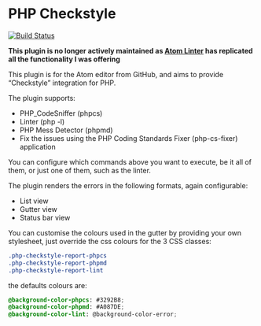 # PHP Checkstyle

[![Build Status](https://travis-ci.org/benmatselby/atom-php-checkstyle.png?branch=master)](https://travis-ci.org/benmatselby/atom-php-checkstyle)


**This plugin is no longer actively maintained as [Atom Linter](https://github.com/atomlinter) has replicated all the functionality I was offering**

This plugin is for the Atom editor from GitHub, and aims to provide “Checkstyle” integration for PHP.

The plugin supports:

* PHP_CodeSniffer (phpcs)
* Linter (php -l)
* PHP Mess Detector (phpmd)
* Fix the issues using the PHP Coding Standards Fixer (php-cs-fixer) application

You can configure which commands above you want to execute, be it all of them, or just one of them, such as the linter.

The plugin renders the errors in the following formats, again configurable:

* List view
* Gutter view
* Status bar view

You can customise the colours used in the gutter by providing your own stylesheet, just override the css colours for
the 3 CSS classes:

```css
.php-checkstyle-report-phpcs
.php-checkstyle-report-phpmd
.php-checkstyle-report-lint
```

the defaults colours are:

```css
@background-color-phpcs: #3292B8;
@background-color-phpmd: #A087DE;
@background-color-lint: @background-color-error;
```
